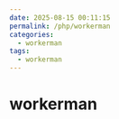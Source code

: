 ```yaml
---
date: 2025-08-15 00:11:15
permalink: /php/workerman
categories:
  - workerman
tags:
  - workerman
---
```


# workerman
